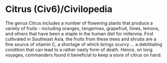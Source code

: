 # Citrus (Civ6)/Civilopedia

The genus Citrus includes a number of flowering plants that produce a variety of fruits – including oranges, tangerines, grapefruit, limes, lemons, and others that have been a staple in the human diet for millennia. First cultivated in Southeast Asia, the fruits from these trees and shrubs are a fine source of vitamin C, a shortage of which brings scurvy … a debilitating condition that can lead to a rather nasty form of death. Hence, on long voyages, commanders found it beneficial to keep a store of citrus on hand.